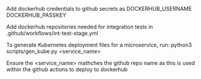 

Add dockerhub credentials to github secrets as
DOCKERHUB_USERNAME
DOCKERHUB_PASSKEY

Add dockerhub repositories needed for integration tests in .github/workflows/int-test-stage.yml

To generate Kubernetes deployment files for a microservice, run:
python3 scripts/gen_kube.py <service_name>

Ensure the <service_name> mathches the github repo name as this is used within the github actions to deploy to dockerhub
